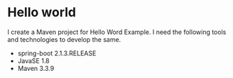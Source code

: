 # Hello world
I create a Maven project for Hello Word Example. I need the following tools and technologies to develop the same.
- spring-boot 2.1.3.RELEASE
- JavaSE 1.8
- Maven 3.3.9
